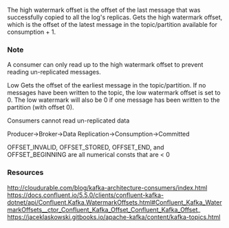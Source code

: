 The high watermark offset is the offset of the last message that was successfully copied to all the log's replicas.
Gets the high watermark offset, which is the offset of the latest message in the topic/partition available for consumption + 1.

### Note

A consumer can only read up to the high watermark offset to prevent reading un-replicated messages.

Low
Gets the offset of the earliest message in the topic/partition. If no messages have been written to the topic,
the low watermark offset is set to 0. The low watermark will also be 0 if one message has been written to the partition (with offset 0).

Consumers cannot read un-replicated data

Producer->Broker->Data Replication->Consumption->Committed

OFFSET_INVALID, OFFSET_STORED, OFFSET_END, and OFFSET_BEGINNING are all numerical consts that are < 0

### Resources
http://cloudurable.com/blog/kafka-architecture-consumers/index.html
https://docs.confluent.io/5.5.0/clients/confluent-kafka-dotnet/api/Confluent.Kafka.WatermarkOffsets.html#Confluent_Kafka_WatermarkOffsets__ctor_Confluent_Kafka_Offset_Confluent_Kafka_Offset_
https://jaceklaskowski.gitbooks.io/apache-kafka/content/kafka-topics.html
